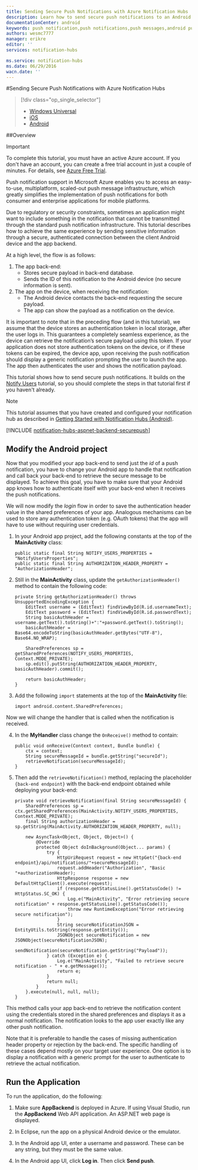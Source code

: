 ```yaml
---
title: Sending Secure Push Notifications with Azure Notification Hubs
description: Learn how to send secure push notifications to an Android app from Azure. Code samples written in Java and C#.
documentationCenter: android
keywords: push notification,push notifications,push messages,android push notifications
authors: wesmc7777
manager: erikre
editor: ''
services: notification-hubs

ms.service: notification-hubs
ms.date: 06/29/2016
wacn.date: ''
---
```


#Sending Secure Push Notifications with Azure Notification Hubs

> [!div class="op_single_selector"]
>- [Windows Universal](./notification-hubs-aspnet-backend-windows-dotnet-wns-secure-push-notification.md)
>- [iOS](./notification-hubs-aspnet-backend-ios-push-apple-apns-secure-notification.md)
>- [Android](/documentation/articles/notification-hubs-aspnet-backend-android-secure-push/)

##Overview

> [!IMPORTANT]
> To complete this tutorial, you must have an active Azure account. If you don't have an account, you can create a free trial account in just a couple of minutes. For details, see [Azure Free Trial](https://www.azure.cn/pricing/1rmb-trial-full/?form-type=identityauth).

Push notification support in Microsoft Azure enables you to access an easy-to-use, multiplatform, scaled-out push message infrastructure, which greatly simplifies the implementation of push notifications for both consumer and enterprise applications for mobile platforms.

Due to regulatory or security constraints, sometimes an application might want to include something in the notification that cannot be transmitted through the standard push notification infrastructure. This tutorial describes how to achieve the same experience by sending sensitive information through a secure, authenticated connection between the client Android device and the app backend.

At a high level, the flow is as follows:

1. The app back-end:
    - Stores secure payload in back-end database.
    - Sends the ID of this notification to the Android device (no secure information is sent).
2. The app on the device, when receiving the notification:
    - The Android device contacts the back-end requesting the secure payload.
    - The app can show the payload as a notification on the device.

It is important to note that in the preceding flow (and in this tutorial), we assume that the device stores an authentication token in local storage, after the user logs in. This guarantees a completely seamless experience, as the device can retrieve the notification’s secure payload using this token. If your application does not store authentication tokens on the device, or if these tokens can be expired, the device app, upon receiving the push notification should display a generic notification prompting the user to launch the app. The app then authenticates the user and shows the notification payload.

This tutorial shows how to send secure push notifications. It builds on the [Notify Users](./notification-hubs-aspnet-backend-gcm-android-push-to-user-google-notification.md) tutorial, so you should complete the steps in that tutorial first if you haven't already.

> [!NOTE]
> This tutorial assumes that you have created and configured your notification hub as described in [Getting Started with Notification Hubs (Android)](./notification-hubs-android-push-notification-google-gcm-get-started.md).

[!INCLUDE [notification-hubs-aspnet-backend-securepush](../../includes/notification-hubs-aspnet-backend-securepush.md)]

## Modify the Android project

Now that you modified your app back-end to send just the *id* of a push notification, you have to change your Android app to handle that notification and call back your back-end to retrieve the secure message to be displayed.
To achieve this goal, you have to make sure that your Android app knows how to authenticate itself with your back-end when it receives the push notifications.

We will now modify the *login* flow in order to save the authentication header value in the shared preferences of your app. Analogous mechanisms can be used to store any authentication token (e.g. OAuth tokens) that the app will have to use without requiring user credentials.

1. In your Android app project, add the following constants at the top of the **MainActivity** class:

    ```
    public static final String NOTIFY_USERS_PROPERTIES = "NotifyUsersProperties";
    public static final String AUTHORIZATION_HEADER_PROPERTY = "AuthorizationHeader";
    ```

2. Still in the **MainActivity** class, update the `getAuthorizationHeader()` method to contain the following code:

    ```
    private String getAuthorizationHeader() throws UnsupportedEncodingException {
        EditText username = (EditText) findViewById(R.id.usernameText);
        EditText password = (EditText) findViewById(R.id.passwordText);
        String basicAuthHeader = username.getText().toString()+":"+password.getText().toString();
        basicAuthHeader = Base64.encodeToString(basicAuthHeader.getBytes("UTF-8"), Base64.NO_WRAP);

        SharedPreferences sp = getSharedPreferences(NOTIFY_USERS_PROPERTIES, Context.MODE_PRIVATE);
        sp.edit().putString(AUTHORIZATION_HEADER_PROPERTY, basicAuthHeader).commit();

        return basicAuthHeader;
    }
    ```

3. Add the following `import` statements at the top of the **MainActivity** file:

    ```
    import android.content.SharedPreferences;
    ```

Now we will change the handler that is called when the notification is received.

4. In the **MyHandler** class change the `OnReceive()` method to contain:

    ```
    public void onReceive(Context context, Bundle bundle) {
        ctx = context;
        String secureMessageId = bundle.getString("secureId");
        retrieveNotification(secureMessageId);
    }
    ```

5. Then add the `retrieveNotification()` method, replacing the placeholder `{back-end endpoint}` with the back-end endpoint obtained while deploying your back-end:

    ```
    private void retrieveNotification(final String secureMessageId) {
        SharedPreferences sp = ctx.getSharedPreferences(MainActivity.NOTIFY_USERS_PROPERTIES, Context.MODE_PRIVATE);
        final String authorizationHeader = sp.getString(MainActivity.AUTHORIZATION_HEADER_PROPERTY, null);

        new AsyncTask<Object, Object, Object>() {
            @Override
            protected Object doInBackground(Object... params) {
                try {
                    HttpUriRequest request = new HttpGet("{back-end endpoint}/api/notifications/"+secureMessageId);
                    request.addHeader("Authorization", "Basic "+authorizationHeader);
                    HttpResponse response = new DefaultHttpClient().execute(request);
                    if (response.getStatusLine().getStatusCode() != HttpStatus.SC_OK) {
                        Log.e("MainActivity", "Error retrieving secure notification" + response.getStatusLine().getStatusCode());
                        throw new RuntimeException("Error retrieving secure notification");
                    }
                    String secureNotificationJSON = EntityUtils.toString(response.getEntity());
                    JSONObject secureNotification = new JSONObject(secureNotificationJSON);
                    sendNotification(secureNotification.getString("Payload"));
                } catch (Exception e) {
                    Log.e("MainActivity", "Failed to retrieve secure notification - " + e.getMessage());
                    return e;
                }
                return null;
            }
        }.execute(null, null, null);
    }
    ```

This method calls your app back-end to retrieve the notification content using the credentials stored in the shared preferences and displays it as a normal notification. The notification looks to the app user exactly like any other push notification.

Note that it is preferable to handle the cases of missing authentication header property or rejection by the back-end. The specific handling of these cases depend mostly on your target user experience. One option is to display a notification with a generic prompt for the user to authenticate to retrieve the actual notification.

## Run the Application

To run the application, do the following:

1. Make sure **AppBackend** is deployed in Azure. If using Visual Studio, run the **AppBackend** Web API application. An ASP.NET web page is displayed.

2. In Eclipse, run the app on a physical Android device or the emulator.

3. In the Android app UI, enter a username and password. These can be any string, but they must be the same value.

4. In the Android app UI, click **Log in**. Then click **Send push**.